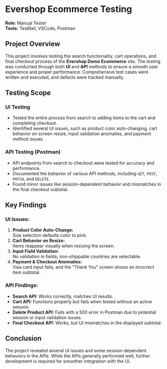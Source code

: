 # Evershop Ecommerce Testing

**Role:** Manual Tester  
**Tools:** TestRail, VSCode, Postman

## Project Overview
This project involves testing the search functionality, cart operations, and final checkout process of the **Evershop Demo Ecommerce** site. The testing was conducted through both **UI** and **API** methods to ensure a smooth user experience and proper performance. Comprehensive test cases were written and executed, and defects were tracked manually.

## Testing Scope

### UI Testing
- Tested the entire process from search to adding items to the cart and completing checkout.
- Identified several UI issues, such as product color auto-changing, cart behavior on screen resize, input validation anomalies, and payment method issues.

### API Testing (Postman)
- API endpoints from search to checkout were tested for accuracy and performance.
- Documented the behavior of various API methods, including `GET`, `POST`, `PATCH`, and `DELETE`.
- Found minor issues like session-dependent behavior and mismatches in the final checkout subtotal.

## Key Findings

### UI Issues:
1. **Product Color Auto-Change:**  
   Size selection defaults color to pink.
2. **Cart Behavior on Resize:**  
   Items reappear visually when resizing the screen.
3. **Input Field Validation:**  
   No validation in fields; non-shippable countries are selectable.
4. **Payment & Checkout Anomalies:**  
   Visa card input fails, and the "Thank You" screen shows an incorrect item subtotal.

### API Findings:
- **Search API:** Works correctly, matches UI results.
- **Cart API:** Functions properly but fails when tested without an active session.
- **Delete Product API:** Fails with a 500 error in Postman due to potential session or input validation issues.
- **Final Checkout API:** Works, but UI mismatches in the displayed subtotal.

## Conclusion
The project revealed several UI issues and some session-dependent behaviors in the APIs. While the APIs generally performed well, further development is required for smoother integration with the UI.
